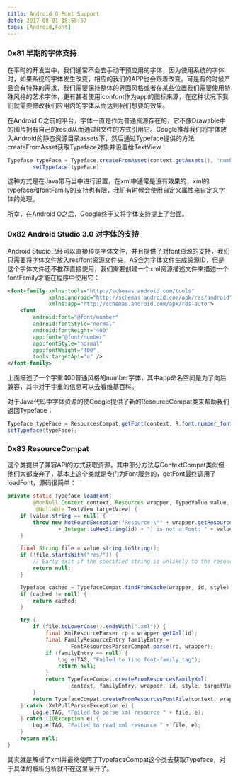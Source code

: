 ```yaml
---
title: Android O Font Support
date: 2017-08-01 18:58:57
tags: [Android,Font]
---
```


### 0x81 早期的字体支持
在平时的开发当中，我们通常不会去手动干预应用的字体，因为使用系统的字体时，如果系统的字体发生改变，相应的我们的APP也会跟着改变。可是有的时候产品会有特殊的需求，我们需要保持整体的界面风格或者在某些位置我们需要使用特殊风格的艺术字体，更有甚者使用iconfont作为app的图标来源，在这种状况下我们就需要修改我们应用内的字体从而达到我们想要的效果。

在Android O之前的平台，字体一直是作为普通资源存在的，它不像Drawable中的图片拥有自己的resId从而通过R文件的方式引用它。Google推荐我们将字体放入Android的静态资源目录assets下，然后通过Typeface提供的方法createFromAsset获取Typeface对象并设置给TextView：
```Java
Typeface typeFace = Typeface.createFromAsset(context.getAssets(), "number.otf");
        setTypeface(typeFace);
```

这种方式是在Java带马当中进行设置，在xml中通常是没有效果的，xml的typeface和fontFamily的支持也有限，我们有时候会使用自定义属性来自定义字体的处理。

所幸，在Android O之后，Google终于又将字体支持提上了台面。

### 0x82 Android Studio 3.0 对字体的支持
Android Studio已经可以直接预览字体文件，并且提供了对font资源的支持，我们只需要将字体文件放入res/font资源文件夹，AS会为字体文件生成资源ID，但是这个字体文件还不推荐直接使用，我们需要创建一个xml资源描述文件来描述一个fontFamily才能在程序中使用它：
```XML
<font-family xmlns:tools="http://schemas.android.com/tools"
             xmlns:android="http://schemas.android.com/apk/res/android"
             xmlns:app="http://schemas.android.com/apk/res-auto">
    <font
        android:font="@font/number"
        android:fontStyle="normal"
        android:fontWeight="400"
        app:font="@font/number"
        app:fontStyle="normal"
        app:fontWeight="400"
        tools:targetApi="o" />
</font-family>
```
上面描述了一个字重400普通风格的number字体，其中app命名空间是为了向后兼容，其中对于字重的信息可以去看维基百科。

对于Java代码中字体资源的使Google提供了新的ResourceCompat类来帮助我们返回Typeface：
```Java
Typeface typeFace = ResourcesCompat.getFont(context, R.font.number_font);
setTypeface(typeFace);
```

### 0x83 ResourceCompat
这个类提供了兼容API的方式获取资源，其中部分方法与ContextCompat类似但他们大都废弃了，基本上这个类就是专门为Font服务的，getFont最终调用了loadFont，源码很简单：
```Java
private static Typeface loadFont(
        @NonNull Context context, Resources wrapper, TypedValue value, int id, int style,
         @Nullable TextView targetView) {
    if (value.string == null) {
        throw new NotFoundException("Resource \"" + wrapper.getResourceName(id) + "\" ("
                + Integer.toHexString(id) + ") is not a Font: " + value);
    }

    final String file = value.string.toString();
    if (!file.startsWith("res/")) {
        // Early exit if the specified string is unlikely to the resource path.
        return null;
    }

    Typeface cached = TypefaceCompat.findFromCache(wrapper, id, style);
    if (cached != null) {
        return cached;
    }

    try {
        if (file.toLowerCase().endsWith(".xml")) {
            final XmlResourceParser rp = wrapper.getXml(id);
            final FamilyResourceEntry familyEntry =
                    FontResourcesParserCompat.parse(rp, wrapper);
            if (familyEntry == null) {
                Log.e(TAG, "Failed to find font-family tag");
                return null;
            }
            return TypefaceCompat.createFromResourcesFamilyXml(
                    context, familyEntry, wrapper, id, style, targetView);
        }
        return TypefaceCompat.createFromResourcesFontFile(context, wrapper, id, file, style);
    } catch (XmlPullParserException e) {
        Log.e(TAG, "Failed to parse xml resource " + file, e);
    } catch (IOException e) {
        Log.e(TAG, "Failed to read xml resource " + file, e);
    }
    return null;
}
```
其实就是解析了xml并最终使用了TypefaceCompat这个类去获取Typeface，对于具体的解析分析就不在这里展开了。
